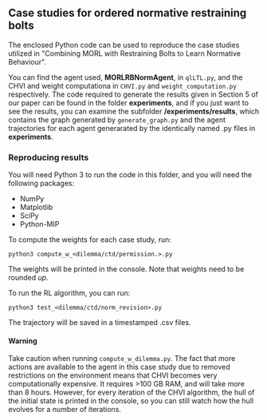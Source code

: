 ## Case studies for ordered normative restraining bolts

The enclosed Python code can be used to reproduce the case studies utilized in "Combining MORL with Restraining Bolts to Learn Normative Behaviour".

You can find the agent used, **MORLRBNormAgent**, in ``qlLTL.py``, and the CHVI and weight computationa in ``CHVI.py`` and ``weight_computation.py`` respectively. The code required to generate the results given in Section 5 of our paper can be found in the folder **experiments**, and if you just want to see the results, you can examine the subfolder **/experiments/results**, which contains the graph generated by ``generate_graph.py`` and the agent trajectories for each agent generarated by the identically named .py files in **experiments**.


### Reproducing results

You will need Python 3 to run the code in this folder, and you will need the following packages:

- NumPy
- Matplotlib
- SciPy
- Python-MIP

To compute the weights for each case study, run:

``python3 compute_w_<dilemma/ctd/permission.>.py``

The weights will be printed in the console. Note that weights need to be rounded *up*.

To run the RL algorithm, you can run:

``python3 test_<dilemma/ctd/norm_revision>.py``

The trajectory will be saved in a timestamped .csv files.


#### Warning

Take caution when running ``compute_w_dilemma.py``. The fact that more actions are available to the agent in this case study due to removed restrictions on the environment means that CHVI becomes very computationally expensive. It requires >100 GB RAM, and will take more than 8 hours. However, for every iteration of the CHVI algorithm, the hull of the initial state is printed in the console, so you can still watch how the hull evolves for a number of iterations.


